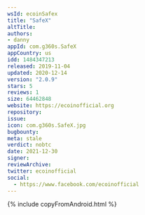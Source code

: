 ```yaml
---
wsId: ecoinSafex
title: "SafeX"
altTitle: 
authors:
- danny
appId: com.g360s.SafeX
appCountry: us
idd: 1484347213
released: 2019-11-04
updated: 2020-12-14
version: "2.0.9"
stars: 5
reviews: 1
size: 64462848
website: https://ecoinofficial.org
repository: 
issue: 
icon: com.g360s.SafeX.jpg
bugbounty: 
meta: stale
verdict: nobtc
date: 2021-12-30
signer: 
reviewArchive:
twitter: ecoinofficial
social:
  - https://www.facebook.com/ecoinofficial
---
```


{% include copyFromAndroid.html %}
